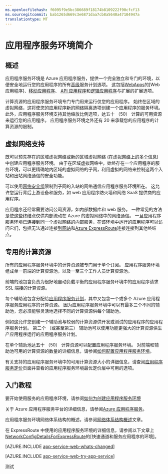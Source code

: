 ```yaml
---
ms.openlocfilehash: f6095f9e5bc386689f18174b8109222f90cfcf13
ms.sourcegitcommit: bab1265d669c3e6871daa7cb8a5640a47104947a
translationtype: MT
---
```

<properties 
    pageTitle="应用程序服务环境简介" 
    description="了解提供了安全、 加入 VNet 的、 专用的比例单位运行您的应用程序的所有应用程序服务环境功能。" 
    services="app-service\web" 
    documentationCenter="" 
    authors="ccompy" 
    manager="wpickett" 
    editor=""/>

<tags 
    ms.service="app-service-web" 
    ms.workload="web" 
    ms.tgt_pltfrm="na" 
    ms.devlang="na" 
    ms.topic="article" 
    ms.date="07/31/2015" 
    ms.author="stefsh"/>    

# 应用程序服务环境简介

## 概述 ##
应用程序服务环境是 Azure 应用程序服务，提供一个完全独立和专门的环境，以便安全地运行您的应用程序的所有[高级][PremiumTier]服务计划选项。  这包括[WebApps]的[Web 应用程序]、[移动应用程序][MobileApps]、 [API 应用程序][APIApps]和[逻辑应用程序][LogicApps]与扩展的扩展选项。  

计算资源的应用程序服务环境专门专门用来运行仅您的应用程序。  始终在区域的虚拟网络，这将使您的应用程序新的网络隔离选项创建一个应用程序的服务环境。  此外，应用程序服务环境支持其他缩放比例选项，达五十 （50） 计算的可用资源来运行您的应用程序。  应用程序服务环境之外还有 20 来承载您的应用程序的计算资源的限制。 

## 虚拟网络支持 ##
既可以预先存在的区域虚拟网络或新的区域虚拟网络 ([在虚拟网络上的多个信息][MoreInfoOnVirtualNetworks]) 中创建应用程序服务环境。  由于在区域虚拟网络中，始终存在一个应用程序的服务环境，可以更精确地内区域的虚拟网络的子网，利用虚拟的网络来控制这两个入站和出站网络通信的安全功能。  

可以使用[网络安全组][NetworkSecurityGroups]限制到子网的入站的网络通信应用程序服务环境所在。  这允许您运行背后上游设备和服务，如 web 应用程序防火墙和网络 SaaS 提供商的应用程序。  

应用程序还经常需要访问公司资源，如内部数据库和 web 服务。  一种常见的方法是使这些终结点仅供内部流动在 Azure 的虚拟网络中的网络通信。  一旦应用程序服务环境已连接到同一个虚拟网络的内部服务，在该环境中运行的应用程序可以访问它们，包括无法通过连接[到网站][SiteToSite]和[Azure ExpressRoute][ExpressRoute]连接连接到其他终结点。

## 专用的计算资源 ##
所有的应用程序服务环境中的计算资源被专门用于单个订阅。  应用程序服务环境组成单一前端的计算资源池，以及一至三个工作人员计算资源池。 

前端的池包含负责为很好地自动负载平衡的应用程序服务环境中的应用程序请求 SSL 端接的计算资源。 

每个辅助池包含分配给[应用程序服务计划][AppServicePlan]，其中又包含一个或多个 Azure 应用程序服务应用程序的计算资源。  因为应用程序服务环境中可以有最多三个不同的辅助池，您必须能够灵活地选择不同的计算资源供每个辅助池。  

例如这允许您创建一个辅助池与较弱的计算资源供开发或测试的应用程序的应用程序服务计划。  第二个 （或甚至第三） 辅助池可以使用功能更强大的计算资源供生产应用程序运行的应用程序服务计划。

在单个辅助池达五十 （50） 计算资源可以配置应用程序服务环境。  对前端和辅助池可用的计算资源的数量的详细信息，请参阅[如何配置应用程序服务环境][HowToConfigureanAppServiceEnvironment]。  

有关支持的应用程序服务环境中的可用计算资源大小的详细信息，请查阅[应用程序服务定价][AppServicePricing]页面并查看的应用程序服务环境最优定价层中可用的选项。


## 入门教程

要开始使用服务的应用程序环境，请参阅[如何为创建应用程序服务环境][HowToCreateAnAppServiceEnvironment]

关于 Azure 应用程序服务平台的详细信息，请参阅[Azure 应用程序服务][AzureAppService]。

应用程序服务环境网络体系结构的概述，请参阅[网络体系结构概述][NetworkArchitectureOverview]文章。

在 ExpressRoute 中使用的应用程序服务环境的详细信息，请参阅以下文章上[NetworkConfigDetailsForExpressRoute]的[快速通道和服务应用程序的环境]。

[AZURE.INCLUDE [app-service-web-whats-changed](../../includes/app-service-web-whats-changed.md)]

[AZURE.INCLUDE [app-service-web-try-app-service](../../includes/app-service-web-try-app-service.md)]

<!-- LINKS -->
[PremiumTier]: http://azure.microsoft.com/pricing/details/app-service/
[MoreInfoOnVirtualNetworks]: https://azure.microsoft.com/documentation/articles/virtual-networks-faq/
[AppServicePlan]: http://azure.microsoft.com/documentation/articles/azure-web-sites-web-hosting-plans-in-depth-overview/
[Azure 预览门户]: http://portal.azure.com
[HowToCreateAnAppServiceEnvironment]: http://azure.microsoft.com/documentation/articles/app-service-web-how-to-create-an-app-service-environment/
[AzureAppService]: http://azure.microsoft.com/documentation/articles/app-service-value-prop-what-is/
[WebApps]: http://azure.microsoft.com/documentation/articles/app-service-web-overview/
[MobileApps]: http://azure.microsoft.com/documentation/articles/app-service-mobile-value-prop-preview/
[APIApps]: http://azure.microsoft.com/documentation/articles/app-service-api-apps-why-best-platform/
[LogicApps]: http://azure.microsoft.com/documentation/articles/app-service-logic-what-are-logic-apps/
[NetworkSecurityGroups]: https://azure.microsoft.com/documentation/articles/virtual-networks-nsg/
[SiteToSite]: https://azure.microsoft.com/documentation/articles/vpn-gateway-site-to-site-create/
[ExpressRoute]: http://azure.microsoft.com/services/expressroute/
[HowToConfigureanAppServiceEnvironment]:  http://azure.microsoft.com/documentation/articles/app-service-web-configure-an-app-service-environment/
[NetworkArchitectureOverview]:  https://azure.microsoft.com/documentation/articles/app-service-app-service-environment-network-architecture-overview/
[NetworkConfigDetailsForExpressRoute]:  https://azure.microsoft.com/documentation/articles/app-service-app-service-environment-network-configuration-expressroute/
[AppServicePricing]: http://azure.microsoft.com/pricing/details/app-service/ 

<!-- IMAGES -->

 

测试
